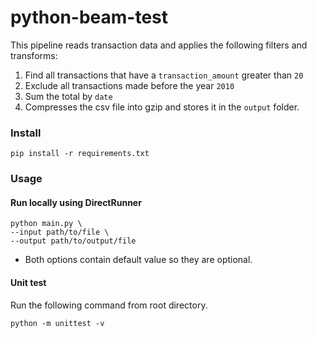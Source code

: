 # python-beam-test
This pipeline reads transaction data and applies the following filters and transforms:
1. Find all transactions that have a `transaction_amount` greater than `20`
2. Exclude all transactions made before the year `2010`
3. Sum the total by `date`
4. Compresses the csv file into gzip and stores it in the `output` folder.

### Install
```
pip install -r requirements.txt
```

### Usage
#### Run locally using DirectRunner
```
python main.py \
--input path/to/file \
--output path/to/output/file
```
- Both options contain default value so they are optional. 


#### Unit test
Run the following command from root directory.
```
python -m unittest -v
```
